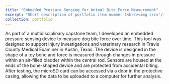 ```yaml
---
title: "Embedded Pressure Sensing for Animal Bite Force Measurement"
excerpt: "Short description of portfolio item number 1<br/><img src='/images/DogBiteXSection.png' alt='mage of Dog Bite Cross-section' style='max-width:100%; height:auto; width:1000px;'>"
collection: portfolio
---
```


 As part of a multidisciplinary capstone team, I developed an embedded pressure sensing device to measure dog bite force over time. This tool was designed to support injury investigations and veterinary research in Travis County Medical Examiner in Austin, Texas. The device is designed in the shape of a toy bone and force is measured through changes in pressure within an air-filled bladder within the central rod. Sensors are housed at the ends of the bone-shaped device and are protected from accidental biting. After testing, the microSD card can be accessed via a door in the protective casing, allowing the data to be uploaded to a computer for further analysis.